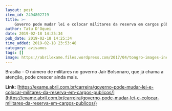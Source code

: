 ```yaml
---
layout: post
item_id: 2494802719
title: >-
    Governo pode mudar lei e colocar militares da reserva em cargos públicos
author: Tatu D'Oquei
date: 2019-02-18 14:25:34
pub_date: 2019-02-18 14:25:34
time_added: 2019-02-18 23:53:48
category: avisamos
tags: []
image: https://abrilexame.files.wordpress.com/2017/04/tongro-images-inc.jpg?quality=70&strip=info&w=680&h=453&crop=1
---
```


Brasília – O número de militares no governo Jair Bolsonaro, que já chama a atenção, pode crescer ainda mais.

**Link:** [https://exame.abril.com.br/carreira/governo-pode-mudar-lei-e-colocar-militares-da-reserva-em-cargos-publicos/](https://exame.abril.com.br/carreira/governo-pode-mudar-lei-e-colocar-militares-da-reserva-em-cargos-publicos/)

